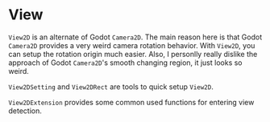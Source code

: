 # View

`View2D` is an alternate of Godot `Camera2D`. The main reason here is that Godot `Camera2D` provides a very weird camera rotation behavior. With `View2D`, you can setup the rotation origin much easier. Also, I personlly really dislike the approach of Godot `Camera2D`'s smooth changing region, it just looks so weird.

`View2DSetting` and `View2DRect` are tools to quick setup `View2D`.

`View2DExtension` provides some common used functions for entering view detection.
